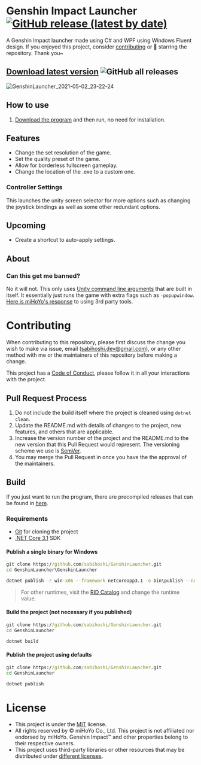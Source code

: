 # Genshin Impact Launcher [![GitHub release (latest by date)](https://img.shields.io/github/v/release/sabihoshi/GenshinLauncher)](https://github.com/sabihoshi/GenshinLauncher/releases/latest)

A Genshin Impact launcher  made using C# and WPF using Windows Fluent design. If you enjoyed this project, consider [contributing](https://github.com/sabihoshi/GenshinLauncher#contributing) or 🌟 starring the repository. Thank you~

## **[Download latest version](https://github.com/remaderrg/GenshinLauncher/releases/latest)** ![GitHub all releases](https://img.shields.io/github/downloads/sabihoshi/GenshinLauncher/total?style=social)

![GenshinLauncher_2021-05-02_23-22-24](https://user-images.githubusercontent.com/25006819/116818301-4887b300-ab9d-11eb-8308-86705bc15e2e.png)

## How to use

1. [Download the program](https://github.com/remaderrg/GenshinLauncher/releases/latest) and then run, no need for installation.


## Features
* Change the set resolution of the game.
* Set the quality preset of the game.
* Allow for borderless fullscreen gameplay.
* Change the location of the .exe to a custom one.

### Controller Settings
This launches the unity screen selector for more options such as changing the joystick bindings as well as some other redundant options.

## Upcoming
* Create a shortcut to auto-apply settings.

## About

### Can this get me banned?
No it will not. This only uses [Unity command line arguments](https://docs.unity3d.com/Manual/CommandLineArguments.html) that are built in itself. It essentially just runs the game with extra flags such as `-popupwindow`. [Here is miHoYo's response](https://genshin.mihoyo.com/en/news/detail/5763) to using 3rd party tools.

# Contributing
When contributing to this repository, please first discuss the change you wish to make via issue, email (sabihoshi.dev@gmail.com), or any other method with me or the maintainers of this repository before making a change.

This project has a [Code of Conduct](CONTRIBUTING.md), please follow it in all your interactions with the project.

## Pull Request Process

1. Do not include the build itself where the project is cleaned using `dotnet clean`.
2. Update the README.md with details of changes to the project, new features, and others that are applicable.
3. Increase the version number of the project and the README.md to the new version that this
   Pull Request would represent. The versioning scheme we use is [SemVer](http://semver.org/).
4. You may merge the Pull Request in once you have the the approval of the maintainers.

## Build
If you just want to run the program, there are precompiled releases that can be found in [here](https://github.com/sabihoshi/GenshinLauncher/releases).
### Requirements
* [Git](https://git-scm.com) for cloning the project
* [.NET Core 3.1](https://dotnet.microsoft.com/download/dotnet/3.1) SDK

#### Publish a single binary for Windows
```bat
git clone https://github.com/sabihoshi/GenshinLauncher.git
cd GenshinLauncher\GenshinLauncher

dotnet publish -r win-x86 --framework netcoreapp3.1 -o bin\publish --no-self-contained -p:PublishSingleFile=true
```
> For other runtimes, visit the [RID Catalog](https://docs.microsoft.com/en-us/dotnet/core/rid-catalog) and change the runtime value.

#### Build the project (not necessary if you published)
```bat
git clone https://github.com/sabihoshi/GenshinLauncher.git
cd GenshinLauncher

dotnet build
```

#### Publish the project using defaults
```bat
git clone https://github.com/sabihoshi/GenshinLauncher.git
cd GenshinLauncher

dotnet publish
```

# License
* This project is under the [MIT](LICENSE.md) license.
* All rights reserved by © miHoYo Co., Ltd. This project is not affiliated nor endorsed by miHoYo. Genshin Impact™ and other properties belong to their respective owners.
* This project uses third-party libraries or other resources that may be
distributed under [different licenses](/THIRD-PARTY-NOTICES.md).

